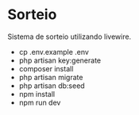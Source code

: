 # Sorteio
Sistema de sorteio utilizando livewire.
- cp .env.example .env
- php artisan key:generate
- composer install
- php artisan migrate
- php artisan db:seed
- npm install
- npm run dev
